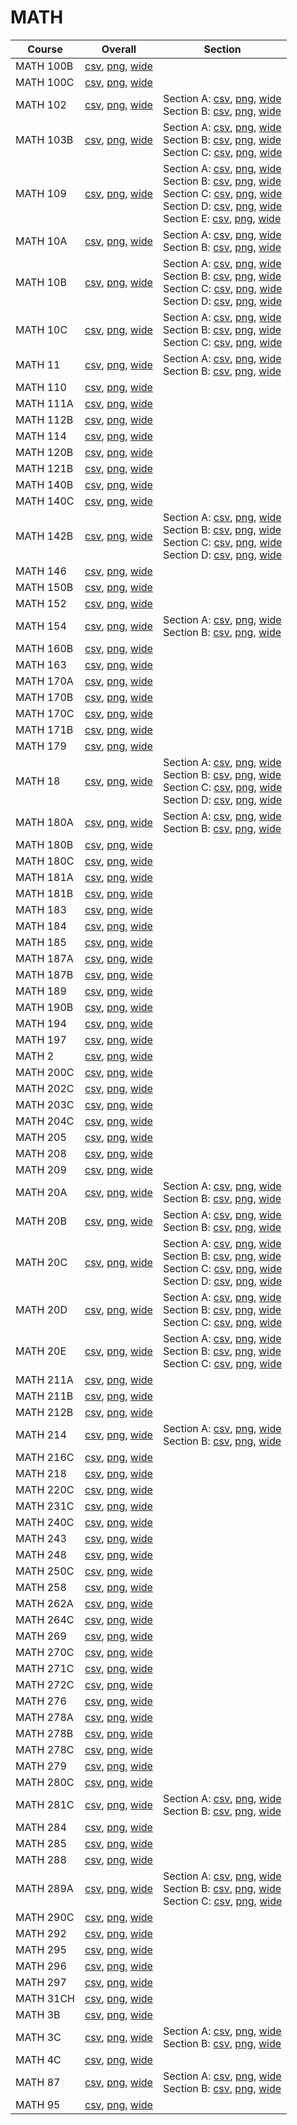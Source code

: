 # MATH

| Course | Overall | Section |
| ------ | ------- | ------- |
| MATH 100B | [csv](https://github.com/UCSD-Historical-Enrollment-Data/2025Spring/blob/main/overall/MATH%20100B.csv), [png](https://raw.githubusercontent.com/UCSD-Historical-Enrollment-Data/2025Spring/main/plot_overall/MATH%20100B.png), [wide](https://raw.githubusercontent.com/UCSD-Historical-Enrollment-Data/2025Spring/main/plot_overall_wide/MATH%20100B.png) |  |
| MATH 100C | [csv](https://github.com/UCSD-Historical-Enrollment-Data/2025Spring/blob/main/overall/MATH%20100C.csv), [png](https://raw.githubusercontent.com/UCSD-Historical-Enrollment-Data/2025Spring/main/plot_overall/MATH%20100C.png), [wide](https://raw.githubusercontent.com/UCSD-Historical-Enrollment-Data/2025Spring/main/plot_overall_wide/MATH%20100C.png) |  |
| MATH 102 | [csv](https://github.com/UCSD-Historical-Enrollment-Data/2025Spring/blob/main/overall/MATH%20102.csv), [png](https://raw.githubusercontent.com/UCSD-Historical-Enrollment-Data/2025Spring/main/plot_overall/MATH%20102.png), [wide](https://raw.githubusercontent.com/UCSD-Historical-Enrollment-Data/2025Spring/main/plot_overall_wide/MATH%20102.png) | Section A: [csv](https://github.com/UCSD-Historical-Enrollment-Data/2025Spring/blob/main/section/MATH%20102_A.csv), [png](https://raw.githubusercontent.com/UCSD-Historical-Enrollment-Data/2025Spring/main/plot_section/MATH%20102_A.png), [wide](https://raw.githubusercontent.com/UCSD-Historical-Enrollment-Data/2025Spring/main/plot_section_wide/MATH%20102_A.png)<br>Section B: [csv](https://github.com/UCSD-Historical-Enrollment-Data/2025Spring/blob/main/section/MATH%20102_B.csv), [png](https://raw.githubusercontent.com/UCSD-Historical-Enrollment-Data/2025Spring/main/plot_section/MATH%20102_B.png), [wide](https://raw.githubusercontent.com/UCSD-Historical-Enrollment-Data/2025Spring/main/plot_section_wide/MATH%20102_B.png) |
| MATH 103B | [csv](https://github.com/UCSD-Historical-Enrollment-Data/2025Spring/blob/main/overall/MATH%20103B.csv), [png](https://raw.githubusercontent.com/UCSD-Historical-Enrollment-Data/2025Spring/main/plot_overall/MATH%20103B.png), [wide](https://raw.githubusercontent.com/UCSD-Historical-Enrollment-Data/2025Spring/main/plot_overall_wide/MATH%20103B.png) | Section A: [csv](https://github.com/UCSD-Historical-Enrollment-Data/2025Spring/blob/main/section/MATH%20103B_A.csv), [png](https://raw.githubusercontent.com/UCSD-Historical-Enrollment-Data/2025Spring/main/plot_section/MATH%20103B_A.png), [wide](https://raw.githubusercontent.com/UCSD-Historical-Enrollment-Data/2025Spring/main/plot_section_wide/MATH%20103B_A.png)<br>Section B: [csv](https://github.com/UCSD-Historical-Enrollment-Data/2025Spring/blob/main/section/MATH%20103B_B.csv), [png](https://raw.githubusercontent.com/UCSD-Historical-Enrollment-Data/2025Spring/main/plot_section/MATH%20103B_B.png), [wide](https://raw.githubusercontent.com/UCSD-Historical-Enrollment-Data/2025Spring/main/plot_section_wide/MATH%20103B_B.png)<br>Section C: [csv](https://github.com/UCSD-Historical-Enrollment-Data/2025Spring/blob/main/section/MATH%20103B_C.csv), [png](https://raw.githubusercontent.com/UCSD-Historical-Enrollment-Data/2025Spring/main/plot_section/MATH%20103B_C.png), [wide](https://raw.githubusercontent.com/UCSD-Historical-Enrollment-Data/2025Spring/main/plot_section_wide/MATH%20103B_C.png) |
| MATH 109 | [csv](https://github.com/UCSD-Historical-Enrollment-Data/2025Spring/blob/main/overall/MATH%20109.csv), [png](https://raw.githubusercontent.com/UCSD-Historical-Enrollment-Data/2025Spring/main/plot_overall/MATH%20109.png), [wide](https://raw.githubusercontent.com/UCSD-Historical-Enrollment-Data/2025Spring/main/plot_overall_wide/MATH%20109.png) | Section A: [csv](https://github.com/UCSD-Historical-Enrollment-Data/2025Spring/blob/main/section/MATH%20109_A.csv), [png](https://raw.githubusercontent.com/UCSD-Historical-Enrollment-Data/2025Spring/main/plot_section/MATH%20109_A.png), [wide](https://raw.githubusercontent.com/UCSD-Historical-Enrollment-Data/2025Spring/main/plot_section_wide/MATH%20109_A.png)<br>Section B: [csv](https://github.com/UCSD-Historical-Enrollment-Data/2025Spring/blob/main/section/MATH%20109_B.csv), [png](https://raw.githubusercontent.com/UCSD-Historical-Enrollment-Data/2025Spring/main/plot_section/MATH%20109_B.png), [wide](https://raw.githubusercontent.com/UCSD-Historical-Enrollment-Data/2025Spring/main/plot_section_wide/MATH%20109_B.png)<br>Section C: [csv](https://github.com/UCSD-Historical-Enrollment-Data/2025Spring/blob/main/section/MATH%20109_C.csv), [png](https://raw.githubusercontent.com/UCSD-Historical-Enrollment-Data/2025Spring/main/plot_section/MATH%20109_C.png), [wide](https://raw.githubusercontent.com/UCSD-Historical-Enrollment-Data/2025Spring/main/plot_section_wide/MATH%20109_C.png)<br>Section D: [csv](https://github.com/UCSD-Historical-Enrollment-Data/2025Spring/blob/main/section/MATH%20109_D.csv), [png](https://raw.githubusercontent.com/UCSD-Historical-Enrollment-Data/2025Spring/main/plot_section/MATH%20109_D.png), [wide](https://raw.githubusercontent.com/UCSD-Historical-Enrollment-Data/2025Spring/main/plot_section_wide/MATH%20109_D.png)<br>Section E: [csv](https://github.com/UCSD-Historical-Enrollment-Data/2025Spring/blob/main/section/MATH%20109_E.csv), [png](https://raw.githubusercontent.com/UCSD-Historical-Enrollment-Data/2025Spring/main/plot_section/MATH%20109_E.png), [wide](https://raw.githubusercontent.com/UCSD-Historical-Enrollment-Data/2025Spring/main/plot_section_wide/MATH%20109_E.png) |
| MATH 10A | [csv](https://github.com/UCSD-Historical-Enrollment-Data/2025Spring/blob/main/overall/MATH%2010A.csv), [png](https://raw.githubusercontent.com/UCSD-Historical-Enrollment-Data/2025Spring/main/plot_overall/MATH%2010A.png), [wide](https://raw.githubusercontent.com/UCSD-Historical-Enrollment-Data/2025Spring/main/plot_overall_wide/MATH%2010A.png) | Section A: [csv](https://github.com/UCSD-Historical-Enrollment-Data/2025Spring/blob/main/section/MATH%2010A_A.csv), [png](https://raw.githubusercontent.com/UCSD-Historical-Enrollment-Data/2025Spring/main/plot_section/MATH%2010A_A.png), [wide](https://raw.githubusercontent.com/UCSD-Historical-Enrollment-Data/2025Spring/main/plot_section_wide/MATH%2010A_A.png)<br>Section B: [csv](https://github.com/UCSD-Historical-Enrollment-Data/2025Spring/blob/main/section/MATH%2010A_B.csv), [png](https://raw.githubusercontent.com/UCSD-Historical-Enrollment-Data/2025Spring/main/plot_section/MATH%2010A_B.png), [wide](https://raw.githubusercontent.com/UCSD-Historical-Enrollment-Data/2025Spring/main/plot_section_wide/MATH%2010A_B.png) |
| MATH 10B | [csv](https://github.com/UCSD-Historical-Enrollment-Data/2025Spring/blob/main/overall/MATH%2010B.csv), [png](https://raw.githubusercontent.com/UCSD-Historical-Enrollment-Data/2025Spring/main/plot_overall/MATH%2010B.png), [wide](https://raw.githubusercontent.com/UCSD-Historical-Enrollment-Data/2025Spring/main/plot_overall_wide/MATH%2010B.png) | Section A: [csv](https://github.com/UCSD-Historical-Enrollment-Data/2025Spring/blob/main/section/MATH%2010B_A.csv), [png](https://raw.githubusercontent.com/UCSD-Historical-Enrollment-Data/2025Spring/main/plot_section/MATH%2010B_A.png), [wide](https://raw.githubusercontent.com/UCSD-Historical-Enrollment-Data/2025Spring/main/plot_section_wide/MATH%2010B_A.png)<br>Section B: [csv](https://github.com/UCSD-Historical-Enrollment-Data/2025Spring/blob/main/section/MATH%2010B_B.csv), [png](https://raw.githubusercontent.com/UCSD-Historical-Enrollment-Data/2025Spring/main/plot_section/MATH%2010B_B.png), [wide](https://raw.githubusercontent.com/UCSD-Historical-Enrollment-Data/2025Spring/main/plot_section_wide/MATH%2010B_B.png)<br>Section C: [csv](https://github.com/UCSD-Historical-Enrollment-Data/2025Spring/blob/main/section/MATH%2010B_C.csv), [png](https://raw.githubusercontent.com/UCSD-Historical-Enrollment-Data/2025Spring/main/plot_section/MATH%2010B_C.png), [wide](https://raw.githubusercontent.com/UCSD-Historical-Enrollment-Data/2025Spring/main/plot_section_wide/MATH%2010B_C.png)<br>Section D: [csv](https://github.com/UCSD-Historical-Enrollment-Data/2025Spring/blob/main/section/MATH%2010B_D.csv), [png](https://raw.githubusercontent.com/UCSD-Historical-Enrollment-Data/2025Spring/main/plot_section/MATH%2010B_D.png), [wide](https://raw.githubusercontent.com/UCSD-Historical-Enrollment-Data/2025Spring/main/plot_section_wide/MATH%2010B_D.png) |
| MATH 10C | [csv](https://github.com/UCSD-Historical-Enrollment-Data/2025Spring/blob/main/overall/MATH%2010C.csv), [png](https://raw.githubusercontent.com/UCSD-Historical-Enrollment-Data/2025Spring/main/plot_overall/MATH%2010C.png), [wide](https://raw.githubusercontent.com/UCSD-Historical-Enrollment-Data/2025Spring/main/plot_overall_wide/MATH%2010C.png) | Section A: [csv](https://github.com/UCSD-Historical-Enrollment-Data/2025Spring/blob/main/section/MATH%2010C_A.csv), [png](https://raw.githubusercontent.com/UCSD-Historical-Enrollment-Data/2025Spring/main/plot_section/MATH%2010C_A.png), [wide](https://raw.githubusercontent.com/UCSD-Historical-Enrollment-Data/2025Spring/main/plot_section_wide/MATH%2010C_A.png)<br>Section B: [csv](https://github.com/UCSD-Historical-Enrollment-Data/2025Spring/blob/main/section/MATH%2010C_B.csv), [png](https://raw.githubusercontent.com/UCSD-Historical-Enrollment-Data/2025Spring/main/plot_section/MATH%2010C_B.png), [wide](https://raw.githubusercontent.com/UCSD-Historical-Enrollment-Data/2025Spring/main/plot_section_wide/MATH%2010C_B.png)<br>Section C: [csv](https://github.com/UCSD-Historical-Enrollment-Data/2025Spring/blob/main/section/MATH%2010C_C.csv), [png](https://raw.githubusercontent.com/UCSD-Historical-Enrollment-Data/2025Spring/main/plot_section/MATH%2010C_C.png), [wide](https://raw.githubusercontent.com/UCSD-Historical-Enrollment-Data/2025Spring/main/plot_section_wide/MATH%2010C_C.png) |
| MATH 11 | [csv](https://github.com/UCSD-Historical-Enrollment-Data/2025Spring/blob/main/overall/MATH%2011.csv), [png](https://raw.githubusercontent.com/UCSD-Historical-Enrollment-Data/2025Spring/main/plot_overall/MATH%2011.png), [wide](https://raw.githubusercontent.com/UCSD-Historical-Enrollment-Data/2025Spring/main/plot_overall_wide/MATH%2011.png) | Section A: [csv](https://github.com/UCSD-Historical-Enrollment-Data/2025Spring/blob/main/section/MATH%2011_A.csv), [png](https://raw.githubusercontent.com/UCSD-Historical-Enrollment-Data/2025Spring/main/plot_section/MATH%2011_A.png), [wide](https://raw.githubusercontent.com/UCSD-Historical-Enrollment-Data/2025Spring/main/plot_section_wide/MATH%2011_A.png)<br>Section B: [csv](https://github.com/UCSD-Historical-Enrollment-Data/2025Spring/blob/main/section/MATH%2011_B.csv), [png](https://raw.githubusercontent.com/UCSD-Historical-Enrollment-Data/2025Spring/main/plot_section/MATH%2011_B.png), [wide](https://raw.githubusercontent.com/UCSD-Historical-Enrollment-Data/2025Spring/main/plot_section_wide/MATH%2011_B.png) |
| MATH 110 | [csv](https://github.com/UCSD-Historical-Enrollment-Data/2025Spring/blob/main/overall/MATH%20110.csv), [png](https://raw.githubusercontent.com/UCSD-Historical-Enrollment-Data/2025Spring/main/plot_overall/MATH%20110.png), [wide](https://raw.githubusercontent.com/UCSD-Historical-Enrollment-Data/2025Spring/main/plot_overall_wide/MATH%20110.png) |  |
| MATH 111A | [csv](https://github.com/UCSD-Historical-Enrollment-Data/2025Spring/blob/main/overall/MATH%20111A.csv), [png](https://raw.githubusercontent.com/UCSD-Historical-Enrollment-Data/2025Spring/main/plot_overall/MATH%20111A.png), [wide](https://raw.githubusercontent.com/UCSD-Historical-Enrollment-Data/2025Spring/main/plot_overall_wide/MATH%20111A.png) |  |
| MATH 112B | [csv](https://github.com/UCSD-Historical-Enrollment-Data/2025Spring/blob/main/overall/MATH%20112B.csv), [png](https://raw.githubusercontent.com/UCSD-Historical-Enrollment-Data/2025Spring/main/plot_overall/MATH%20112B.png), [wide](https://raw.githubusercontent.com/UCSD-Historical-Enrollment-Data/2025Spring/main/plot_overall_wide/MATH%20112B.png) |  |
| MATH 114 | [csv](https://github.com/UCSD-Historical-Enrollment-Data/2025Spring/blob/main/overall/MATH%20114.csv), [png](https://raw.githubusercontent.com/UCSD-Historical-Enrollment-Data/2025Spring/main/plot_overall/MATH%20114.png), [wide](https://raw.githubusercontent.com/UCSD-Historical-Enrollment-Data/2025Spring/main/plot_overall_wide/MATH%20114.png) |  |
| MATH 120B | [csv](https://github.com/UCSD-Historical-Enrollment-Data/2025Spring/blob/main/overall/MATH%20120B.csv), [png](https://raw.githubusercontent.com/UCSD-Historical-Enrollment-Data/2025Spring/main/plot_overall/MATH%20120B.png), [wide](https://raw.githubusercontent.com/UCSD-Historical-Enrollment-Data/2025Spring/main/plot_overall_wide/MATH%20120B.png) |  |
| MATH 121B | [csv](https://github.com/UCSD-Historical-Enrollment-Data/2025Spring/blob/main/overall/MATH%20121B.csv), [png](https://raw.githubusercontent.com/UCSD-Historical-Enrollment-Data/2025Spring/main/plot_overall/MATH%20121B.png), [wide](https://raw.githubusercontent.com/UCSD-Historical-Enrollment-Data/2025Spring/main/plot_overall_wide/MATH%20121B.png) |  |
| MATH 140B | [csv](https://github.com/UCSD-Historical-Enrollment-Data/2025Spring/blob/main/overall/MATH%20140B.csv), [png](https://raw.githubusercontent.com/UCSD-Historical-Enrollment-Data/2025Spring/main/plot_overall/MATH%20140B.png), [wide](https://raw.githubusercontent.com/UCSD-Historical-Enrollment-Data/2025Spring/main/plot_overall_wide/MATH%20140B.png) |  |
| MATH 140C | [csv](https://github.com/UCSD-Historical-Enrollment-Data/2025Spring/blob/main/overall/MATH%20140C.csv), [png](https://raw.githubusercontent.com/UCSD-Historical-Enrollment-Data/2025Spring/main/plot_overall/MATH%20140C.png), [wide](https://raw.githubusercontent.com/UCSD-Historical-Enrollment-Data/2025Spring/main/plot_overall_wide/MATH%20140C.png) |  |
| MATH 142B | [csv](https://github.com/UCSD-Historical-Enrollment-Data/2025Spring/blob/main/overall/MATH%20142B.csv), [png](https://raw.githubusercontent.com/UCSD-Historical-Enrollment-Data/2025Spring/main/plot_overall/MATH%20142B.png), [wide](https://raw.githubusercontent.com/UCSD-Historical-Enrollment-Data/2025Spring/main/plot_overall_wide/MATH%20142B.png) | Section A: [csv](https://github.com/UCSD-Historical-Enrollment-Data/2025Spring/blob/main/section/MATH%20142B_A.csv), [png](https://raw.githubusercontent.com/UCSD-Historical-Enrollment-Data/2025Spring/main/plot_section/MATH%20142B_A.png), [wide](https://raw.githubusercontent.com/UCSD-Historical-Enrollment-Data/2025Spring/main/plot_section_wide/MATH%20142B_A.png)<br>Section B: [csv](https://github.com/UCSD-Historical-Enrollment-Data/2025Spring/blob/main/section/MATH%20142B_B.csv), [png](https://raw.githubusercontent.com/UCSD-Historical-Enrollment-Data/2025Spring/main/plot_section/MATH%20142B_B.png), [wide](https://raw.githubusercontent.com/UCSD-Historical-Enrollment-Data/2025Spring/main/plot_section_wide/MATH%20142B_B.png)<br>Section C: [csv](https://github.com/UCSD-Historical-Enrollment-Data/2025Spring/blob/main/section/MATH%20142B_C.csv), [png](https://raw.githubusercontent.com/UCSD-Historical-Enrollment-Data/2025Spring/main/plot_section/MATH%20142B_C.png), [wide](https://raw.githubusercontent.com/UCSD-Historical-Enrollment-Data/2025Spring/main/plot_section_wide/MATH%20142B_C.png)<br>Section D: [csv](https://github.com/UCSD-Historical-Enrollment-Data/2025Spring/blob/main/section/MATH%20142B_D.csv), [png](https://raw.githubusercontent.com/UCSD-Historical-Enrollment-Data/2025Spring/main/plot_section/MATH%20142B_D.png), [wide](https://raw.githubusercontent.com/UCSD-Historical-Enrollment-Data/2025Spring/main/plot_section_wide/MATH%20142B_D.png) |
| MATH 146 | [csv](https://github.com/UCSD-Historical-Enrollment-Data/2025Spring/blob/main/overall/MATH%20146.csv), [png](https://raw.githubusercontent.com/UCSD-Historical-Enrollment-Data/2025Spring/main/plot_overall/MATH%20146.png), [wide](https://raw.githubusercontent.com/UCSD-Historical-Enrollment-Data/2025Spring/main/plot_overall_wide/MATH%20146.png) |  |
| MATH 150B | [csv](https://github.com/UCSD-Historical-Enrollment-Data/2025Spring/blob/main/overall/MATH%20150B.csv), [png](https://raw.githubusercontent.com/UCSD-Historical-Enrollment-Data/2025Spring/main/plot_overall/MATH%20150B.png), [wide](https://raw.githubusercontent.com/UCSD-Historical-Enrollment-Data/2025Spring/main/plot_overall_wide/MATH%20150B.png) |  |
| MATH 152 | [csv](https://github.com/UCSD-Historical-Enrollment-Data/2025Spring/blob/main/overall/MATH%20152.csv), [png](https://raw.githubusercontent.com/UCSD-Historical-Enrollment-Data/2025Spring/main/plot_overall/MATH%20152.png), [wide](https://raw.githubusercontent.com/UCSD-Historical-Enrollment-Data/2025Spring/main/plot_overall_wide/MATH%20152.png) |  |
| MATH 154 | [csv](https://github.com/UCSD-Historical-Enrollment-Data/2025Spring/blob/main/overall/MATH%20154.csv), [png](https://raw.githubusercontent.com/UCSD-Historical-Enrollment-Data/2025Spring/main/plot_overall/MATH%20154.png), [wide](https://raw.githubusercontent.com/UCSD-Historical-Enrollment-Data/2025Spring/main/plot_overall_wide/MATH%20154.png) | Section A: [csv](https://github.com/UCSD-Historical-Enrollment-Data/2025Spring/blob/main/section/MATH%20154_A.csv), [png](https://raw.githubusercontent.com/UCSD-Historical-Enrollment-Data/2025Spring/main/plot_section/MATH%20154_A.png), [wide](https://raw.githubusercontent.com/UCSD-Historical-Enrollment-Data/2025Spring/main/plot_section_wide/MATH%20154_A.png)<br>Section B: [csv](https://github.com/UCSD-Historical-Enrollment-Data/2025Spring/blob/main/section/MATH%20154_B.csv), [png](https://raw.githubusercontent.com/UCSD-Historical-Enrollment-Data/2025Spring/main/plot_section/MATH%20154_B.png), [wide](https://raw.githubusercontent.com/UCSD-Historical-Enrollment-Data/2025Spring/main/plot_section_wide/MATH%20154_B.png) |
| MATH 160B | [csv](https://github.com/UCSD-Historical-Enrollment-Data/2025Spring/blob/main/overall/MATH%20160B.csv), [png](https://raw.githubusercontent.com/UCSD-Historical-Enrollment-Data/2025Spring/main/plot_overall/MATH%20160B.png), [wide](https://raw.githubusercontent.com/UCSD-Historical-Enrollment-Data/2025Spring/main/plot_overall_wide/MATH%20160B.png) |  |
| MATH 163 | [csv](https://github.com/UCSD-Historical-Enrollment-Data/2025Spring/blob/main/overall/MATH%20163.csv), [png](https://raw.githubusercontent.com/UCSD-Historical-Enrollment-Data/2025Spring/main/plot_overall/MATH%20163.png), [wide](https://raw.githubusercontent.com/UCSD-Historical-Enrollment-Data/2025Spring/main/plot_overall_wide/MATH%20163.png) |  |
| MATH 170A | [csv](https://github.com/UCSD-Historical-Enrollment-Data/2025Spring/blob/main/overall/MATH%20170A.csv), [png](https://raw.githubusercontent.com/UCSD-Historical-Enrollment-Data/2025Spring/main/plot_overall/MATH%20170A.png), [wide](https://raw.githubusercontent.com/UCSD-Historical-Enrollment-Data/2025Spring/main/plot_overall_wide/MATH%20170A.png) |  |
| MATH 170B | [csv](https://github.com/UCSD-Historical-Enrollment-Data/2025Spring/blob/main/overall/MATH%20170B.csv), [png](https://raw.githubusercontent.com/UCSD-Historical-Enrollment-Data/2025Spring/main/plot_overall/MATH%20170B.png), [wide](https://raw.githubusercontent.com/UCSD-Historical-Enrollment-Data/2025Spring/main/plot_overall_wide/MATH%20170B.png) |  |
| MATH 170C | [csv](https://github.com/UCSD-Historical-Enrollment-Data/2025Spring/blob/main/overall/MATH%20170C.csv), [png](https://raw.githubusercontent.com/UCSD-Historical-Enrollment-Data/2025Spring/main/plot_overall/MATH%20170C.png), [wide](https://raw.githubusercontent.com/UCSD-Historical-Enrollment-Data/2025Spring/main/plot_overall_wide/MATH%20170C.png) |  |
| MATH 171B | [csv](https://github.com/UCSD-Historical-Enrollment-Data/2025Spring/blob/main/overall/MATH%20171B.csv), [png](https://raw.githubusercontent.com/UCSD-Historical-Enrollment-Data/2025Spring/main/plot_overall/MATH%20171B.png), [wide](https://raw.githubusercontent.com/UCSD-Historical-Enrollment-Data/2025Spring/main/plot_overall_wide/MATH%20171B.png) |  |
| MATH 179 | [csv](https://github.com/UCSD-Historical-Enrollment-Data/2025Spring/blob/main/overall/MATH%20179.csv), [png](https://raw.githubusercontent.com/UCSD-Historical-Enrollment-Data/2025Spring/main/plot_overall/MATH%20179.png), [wide](https://raw.githubusercontent.com/UCSD-Historical-Enrollment-Data/2025Spring/main/plot_overall_wide/MATH%20179.png) |  |
| MATH 18 | [csv](https://github.com/UCSD-Historical-Enrollment-Data/2025Spring/blob/main/overall/MATH%2018.csv), [png](https://raw.githubusercontent.com/UCSD-Historical-Enrollment-Data/2025Spring/main/plot_overall/MATH%2018.png), [wide](https://raw.githubusercontent.com/UCSD-Historical-Enrollment-Data/2025Spring/main/plot_overall_wide/MATH%2018.png) | Section A: [csv](https://github.com/UCSD-Historical-Enrollment-Data/2025Spring/blob/main/section/MATH%2018_A.csv), [png](https://raw.githubusercontent.com/UCSD-Historical-Enrollment-Data/2025Spring/main/plot_section/MATH%2018_A.png), [wide](https://raw.githubusercontent.com/UCSD-Historical-Enrollment-Data/2025Spring/main/plot_section_wide/MATH%2018_A.png)<br>Section B: [csv](https://github.com/UCSD-Historical-Enrollment-Data/2025Spring/blob/main/section/MATH%2018_B.csv), [png](https://raw.githubusercontent.com/UCSD-Historical-Enrollment-Data/2025Spring/main/plot_section/MATH%2018_B.png), [wide](https://raw.githubusercontent.com/UCSD-Historical-Enrollment-Data/2025Spring/main/plot_section_wide/MATH%2018_B.png)<br>Section C: [csv](https://github.com/UCSD-Historical-Enrollment-Data/2025Spring/blob/main/section/MATH%2018_C.csv), [png](https://raw.githubusercontent.com/UCSD-Historical-Enrollment-Data/2025Spring/main/plot_section/MATH%2018_C.png), [wide](https://raw.githubusercontent.com/UCSD-Historical-Enrollment-Data/2025Spring/main/plot_section_wide/MATH%2018_C.png)<br>Section D: [csv](https://github.com/UCSD-Historical-Enrollment-Data/2025Spring/blob/main/section/MATH%2018_D.csv), [png](https://raw.githubusercontent.com/UCSD-Historical-Enrollment-Data/2025Spring/main/plot_section/MATH%2018_D.png), [wide](https://raw.githubusercontent.com/UCSD-Historical-Enrollment-Data/2025Spring/main/plot_section_wide/MATH%2018_D.png) |
| MATH 180A | [csv](https://github.com/UCSD-Historical-Enrollment-Data/2025Spring/blob/main/overall/MATH%20180A.csv), [png](https://raw.githubusercontent.com/UCSD-Historical-Enrollment-Data/2025Spring/main/plot_overall/MATH%20180A.png), [wide](https://raw.githubusercontent.com/UCSD-Historical-Enrollment-Data/2025Spring/main/plot_overall_wide/MATH%20180A.png) | Section A: [csv](https://github.com/UCSD-Historical-Enrollment-Data/2025Spring/blob/main/section/MATH%20180A_A.csv), [png](https://raw.githubusercontent.com/UCSD-Historical-Enrollment-Data/2025Spring/main/plot_section/MATH%20180A_A.png), [wide](https://raw.githubusercontent.com/UCSD-Historical-Enrollment-Data/2025Spring/main/plot_section_wide/MATH%20180A_A.png)<br>Section B: [csv](https://github.com/UCSD-Historical-Enrollment-Data/2025Spring/blob/main/section/MATH%20180A_B.csv), [png](https://raw.githubusercontent.com/UCSD-Historical-Enrollment-Data/2025Spring/main/plot_section/MATH%20180A_B.png), [wide](https://raw.githubusercontent.com/UCSD-Historical-Enrollment-Data/2025Spring/main/plot_section_wide/MATH%20180A_B.png) |
| MATH 180B | [csv](https://github.com/UCSD-Historical-Enrollment-Data/2025Spring/blob/main/overall/MATH%20180B.csv), [png](https://raw.githubusercontent.com/UCSD-Historical-Enrollment-Data/2025Spring/main/plot_overall/MATH%20180B.png), [wide](https://raw.githubusercontent.com/UCSD-Historical-Enrollment-Data/2025Spring/main/plot_overall_wide/MATH%20180B.png) |  |
| MATH 180C | [csv](https://github.com/UCSD-Historical-Enrollment-Data/2025Spring/blob/main/overall/MATH%20180C.csv), [png](https://raw.githubusercontent.com/UCSD-Historical-Enrollment-Data/2025Spring/main/plot_overall/MATH%20180C.png), [wide](https://raw.githubusercontent.com/UCSD-Historical-Enrollment-Data/2025Spring/main/plot_overall_wide/MATH%20180C.png) |  |
| MATH 181A | [csv](https://github.com/UCSD-Historical-Enrollment-Data/2025Spring/blob/main/overall/MATH%20181A.csv), [png](https://raw.githubusercontent.com/UCSD-Historical-Enrollment-Data/2025Spring/main/plot_overall/MATH%20181A.png), [wide](https://raw.githubusercontent.com/UCSD-Historical-Enrollment-Data/2025Spring/main/plot_overall_wide/MATH%20181A.png) |  |
| MATH 181B | [csv](https://github.com/UCSD-Historical-Enrollment-Data/2025Spring/blob/main/overall/MATH%20181B.csv), [png](https://raw.githubusercontent.com/UCSD-Historical-Enrollment-Data/2025Spring/main/plot_overall/MATH%20181B.png), [wide](https://raw.githubusercontent.com/UCSD-Historical-Enrollment-Data/2025Spring/main/plot_overall_wide/MATH%20181B.png) |  |
| MATH 183 | [csv](https://github.com/UCSD-Historical-Enrollment-Data/2025Spring/blob/main/overall/MATH%20183.csv), [png](https://raw.githubusercontent.com/UCSD-Historical-Enrollment-Data/2025Spring/main/plot_overall/MATH%20183.png), [wide](https://raw.githubusercontent.com/UCSD-Historical-Enrollment-Data/2025Spring/main/plot_overall_wide/MATH%20183.png) |  |
| MATH 184 | [csv](https://github.com/UCSD-Historical-Enrollment-Data/2025Spring/blob/main/overall/MATH%20184.csv), [png](https://raw.githubusercontent.com/UCSD-Historical-Enrollment-Data/2025Spring/main/plot_overall/MATH%20184.png), [wide](https://raw.githubusercontent.com/UCSD-Historical-Enrollment-Data/2025Spring/main/plot_overall_wide/MATH%20184.png) |  |
| MATH 185 | [csv](https://github.com/UCSD-Historical-Enrollment-Data/2025Spring/blob/main/overall/MATH%20185.csv), [png](https://raw.githubusercontent.com/UCSD-Historical-Enrollment-Data/2025Spring/main/plot_overall/MATH%20185.png), [wide](https://raw.githubusercontent.com/UCSD-Historical-Enrollment-Data/2025Spring/main/plot_overall_wide/MATH%20185.png) |  |
| MATH 187A | [csv](https://github.com/UCSD-Historical-Enrollment-Data/2025Spring/blob/main/overall/MATH%20187A.csv), [png](https://raw.githubusercontent.com/UCSD-Historical-Enrollment-Data/2025Spring/main/plot_overall/MATH%20187A.png), [wide](https://raw.githubusercontent.com/UCSD-Historical-Enrollment-Data/2025Spring/main/plot_overall_wide/MATH%20187A.png) |  |
| MATH 187B | [csv](https://github.com/UCSD-Historical-Enrollment-Data/2025Spring/blob/main/overall/MATH%20187B.csv), [png](https://raw.githubusercontent.com/UCSD-Historical-Enrollment-Data/2025Spring/main/plot_overall/MATH%20187B.png), [wide](https://raw.githubusercontent.com/UCSD-Historical-Enrollment-Data/2025Spring/main/plot_overall_wide/MATH%20187B.png) |  |
| MATH 189 | [csv](https://github.com/UCSD-Historical-Enrollment-Data/2025Spring/blob/main/overall/MATH%20189.csv), [png](https://raw.githubusercontent.com/UCSD-Historical-Enrollment-Data/2025Spring/main/plot_overall/MATH%20189.png), [wide](https://raw.githubusercontent.com/UCSD-Historical-Enrollment-Data/2025Spring/main/plot_overall_wide/MATH%20189.png) |  |
| MATH 190B | [csv](https://github.com/UCSD-Historical-Enrollment-Data/2025Spring/blob/main/overall/MATH%20190B.csv), [png](https://raw.githubusercontent.com/UCSD-Historical-Enrollment-Data/2025Spring/main/plot_overall/MATH%20190B.png), [wide](https://raw.githubusercontent.com/UCSD-Historical-Enrollment-Data/2025Spring/main/plot_overall_wide/MATH%20190B.png) |  |
| MATH 194 | [csv](https://github.com/UCSD-Historical-Enrollment-Data/2025Spring/blob/main/overall/MATH%20194.csv), [png](https://raw.githubusercontent.com/UCSD-Historical-Enrollment-Data/2025Spring/main/plot_overall/MATH%20194.png), [wide](https://raw.githubusercontent.com/UCSD-Historical-Enrollment-Data/2025Spring/main/plot_overall_wide/MATH%20194.png) |  |
| MATH 197 | [csv](https://github.com/UCSD-Historical-Enrollment-Data/2025Spring/blob/main/overall/MATH%20197.csv), [png](https://raw.githubusercontent.com/UCSD-Historical-Enrollment-Data/2025Spring/main/plot_overall/MATH%20197.png), [wide](https://raw.githubusercontent.com/UCSD-Historical-Enrollment-Data/2025Spring/main/plot_overall_wide/MATH%20197.png) |  |
| MATH 2 | [csv](https://github.com/UCSD-Historical-Enrollment-Data/2025Spring/blob/main/overall/MATH%202.csv), [png](https://raw.githubusercontent.com/UCSD-Historical-Enrollment-Data/2025Spring/main/plot_overall/MATH%202.png), [wide](https://raw.githubusercontent.com/UCSD-Historical-Enrollment-Data/2025Spring/main/plot_overall_wide/MATH%202.png) |  |
| MATH 200C | [csv](https://github.com/UCSD-Historical-Enrollment-Data/2025Spring/blob/main/overall/MATH%20200C.csv), [png](https://raw.githubusercontent.com/UCSD-Historical-Enrollment-Data/2025Spring/main/plot_overall/MATH%20200C.png), [wide](https://raw.githubusercontent.com/UCSD-Historical-Enrollment-Data/2025Spring/main/plot_overall_wide/MATH%20200C.png) |  |
| MATH 202C | [csv](https://github.com/UCSD-Historical-Enrollment-Data/2025Spring/blob/main/overall/MATH%20202C.csv), [png](https://raw.githubusercontent.com/UCSD-Historical-Enrollment-Data/2025Spring/main/plot_overall/MATH%20202C.png), [wide](https://raw.githubusercontent.com/UCSD-Historical-Enrollment-Data/2025Spring/main/plot_overall_wide/MATH%20202C.png) |  |
| MATH 203C | [csv](https://github.com/UCSD-Historical-Enrollment-Data/2025Spring/blob/main/overall/MATH%20203C.csv), [png](https://raw.githubusercontent.com/UCSD-Historical-Enrollment-Data/2025Spring/main/plot_overall/MATH%20203C.png), [wide](https://raw.githubusercontent.com/UCSD-Historical-Enrollment-Data/2025Spring/main/plot_overall_wide/MATH%20203C.png) |  |
| MATH 204C | [csv](https://github.com/UCSD-Historical-Enrollment-Data/2025Spring/blob/main/overall/MATH%20204C.csv), [png](https://raw.githubusercontent.com/UCSD-Historical-Enrollment-Data/2025Spring/main/plot_overall/MATH%20204C.png), [wide](https://raw.githubusercontent.com/UCSD-Historical-Enrollment-Data/2025Spring/main/plot_overall_wide/MATH%20204C.png) |  |
| MATH 205 | [csv](https://github.com/UCSD-Historical-Enrollment-Data/2025Spring/blob/main/overall/MATH%20205.csv), [png](https://raw.githubusercontent.com/UCSD-Historical-Enrollment-Data/2025Spring/main/plot_overall/MATH%20205.png), [wide](https://raw.githubusercontent.com/UCSD-Historical-Enrollment-Data/2025Spring/main/plot_overall_wide/MATH%20205.png) |  |
| MATH 208 | [csv](https://github.com/UCSD-Historical-Enrollment-Data/2025Spring/blob/main/overall/MATH%20208.csv), [png](https://raw.githubusercontent.com/UCSD-Historical-Enrollment-Data/2025Spring/main/plot_overall/MATH%20208.png), [wide](https://raw.githubusercontent.com/UCSD-Historical-Enrollment-Data/2025Spring/main/plot_overall_wide/MATH%20208.png) |  |
| MATH 209 | [csv](https://github.com/UCSD-Historical-Enrollment-Data/2025Spring/blob/main/overall/MATH%20209.csv), [png](https://raw.githubusercontent.com/UCSD-Historical-Enrollment-Data/2025Spring/main/plot_overall/MATH%20209.png), [wide](https://raw.githubusercontent.com/UCSD-Historical-Enrollment-Data/2025Spring/main/plot_overall_wide/MATH%20209.png) |  |
| MATH 20A | [csv](https://github.com/UCSD-Historical-Enrollment-Data/2025Spring/blob/main/overall/MATH%2020A.csv), [png](https://raw.githubusercontent.com/UCSD-Historical-Enrollment-Data/2025Spring/main/plot_overall/MATH%2020A.png), [wide](https://raw.githubusercontent.com/UCSD-Historical-Enrollment-Data/2025Spring/main/plot_overall_wide/MATH%2020A.png) | Section A: [csv](https://github.com/UCSD-Historical-Enrollment-Data/2025Spring/blob/main/section/MATH%2020A_A.csv), [png](https://raw.githubusercontent.com/UCSD-Historical-Enrollment-Data/2025Spring/main/plot_section/MATH%2020A_A.png), [wide](https://raw.githubusercontent.com/UCSD-Historical-Enrollment-Data/2025Spring/main/plot_section_wide/MATH%2020A_A.png)<br>Section B: [csv](https://github.com/UCSD-Historical-Enrollment-Data/2025Spring/blob/main/section/MATH%2020A_B.csv), [png](https://raw.githubusercontent.com/UCSD-Historical-Enrollment-Data/2025Spring/main/plot_section/MATH%2020A_B.png), [wide](https://raw.githubusercontent.com/UCSD-Historical-Enrollment-Data/2025Spring/main/plot_section_wide/MATH%2020A_B.png) |
| MATH 20B | [csv](https://github.com/UCSD-Historical-Enrollment-Data/2025Spring/blob/main/overall/MATH%2020B.csv), [png](https://raw.githubusercontent.com/UCSD-Historical-Enrollment-Data/2025Spring/main/plot_overall/MATH%2020B.png), [wide](https://raw.githubusercontent.com/UCSD-Historical-Enrollment-Data/2025Spring/main/plot_overall_wide/MATH%2020B.png) | Section A: [csv](https://github.com/UCSD-Historical-Enrollment-Data/2025Spring/blob/main/section/MATH%2020B_A.csv), [png](https://raw.githubusercontent.com/UCSD-Historical-Enrollment-Data/2025Spring/main/plot_section/MATH%2020B_A.png), [wide](https://raw.githubusercontent.com/UCSD-Historical-Enrollment-Data/2025Spring/main/plot_section_wide/MATH%2020B_A.png)<br>Section B: [csv](https://github.com/UCSD-Historical-Enrollment-Data/2025Spring/blob/main/section/MATH%2020B_B.csv), [png](https://raw.githubusercontent.com/UCSD-Historical-Enrollment-Data/2025Spring/main/plot_section/MATH%2020B_B.png), [wide](https://raw.githubusercontent.com/UCSD-Historical-Enrollment-Data/2025Spring/main/plot_section_wide/MATH%2020B_B.png) |
| MATH 20C | [csv](https://github.com/UCSD-Historical-Enrollment-Data/2025Spring/blob/main/overall/MATH%2020C.csv), [png](https://raw.githubusercontent.com/UCSD-Historical-Enrollment-Data/2025Spring/main/plot_overall/MATH%2020C.png), [wide](https://raw.githubusercontent.com/UCSD-Historical-Enrollment-Data/2025Spring/main/plot_overall_wide/MATH%2020C.png) | Section A: [csv](https://github.com/UCSD-Historical-Enrollment-Data/2025Spring/blob/main/section/MATH%2020C_A.csv), [png](https://raw.githubusercontent.com/UCSD-Historical-Enrollment-Data/2025Spring/main/plot_section/MATH%2020C_A.png), [wide](https://raw.githubusercontent.com/UCSD-Historical-Enrollment-Data/2025Spring/main/plot_section_wide/MATH%2020C_A.png)<br>Section B: [csv](https://github.com/UCSD-Historical-Enrollment-Data/2025Spring/blob/main/section/MATH%2020C_B.csv), [png](https://raw.githubusercontent.com/UCSD-Historical-Enrollment-Data/2025Spring/main/plot_section/MATH%2020C_B.png), [wide](https://raw.githubusercontent.com/UCSD-Historical-Enrollment-Data/2025Spring/main/plot_section_wide/MATH%2020C_B.png)<br>Section C: [csv](https://github.com/UCSD-Historical-Enrollment-Data/2025Spring/blob/main/section/MATH%2020C_C.csv), [png](https://raw.githubusercontent.com/UCSD-Historical-Enrollment-Data/2025Spring/main/plot_section/MATH%2020C_C.png), [wide](https://raw.githubusercontent.com/UCSD-Historical-Enrollment-Data/2025Spring/main/plot_section_wide/MATH%2020C_C.png)<br>Section D: [csv](https://github.com/UCSD-Historical-Enrollment-Data/2025Spring/blob/main/section/MATH%2020C_D.csv), [png](https://raw.githubusercontent.com/UCSD-Historical-Enrollment-Data/2025Spring/main/plot_section/MATH%2020C_D.png), [wide](https://raw.githubusercontent.com/UCSD-Historical-Enrollment-Data/2025Spring/main/plot_section_wide/MATH%2020C_D.png) |
| MATH 20D | [csv](https://github.com/UCSD-Historical-Enrollment-Data/2025Spring/blob/main/overall/MATH%2020D.csv), [png](https://raw.githubusercontent.com/UCSD-Historical-Enrollment-Data/2025Spring/main/plot_overall/MATH%2020D.png), [wide](https://raw.githubusercontent.com/UCSD-Historical-Enrollment-Data/2025Spring/main/plot_overall_wide/MATH%2020D.png) | Section A: [csv](https://github.com/UCSD-Historical-Enrollment-Data/2025Spring/blob/main/section/MATH%2020D_A.csv), [png](https://raw.githubusercontent.com/UCSD-Historical-Enrollment-Data/2025Spring/main/plot_section/MATH%2020D_A.png), [wide](https://raw.githubusercontent.com/UCSD-Historical-Enrollment-Data/2025Spring/main/plot_section_wide/MATH%2020D_A.png)<br>Section B: [csv](https://github.com/UCSD-Historical-Enrollment-Data/2025Spring/blob/main/section/MATH%2020D_B.csv), [png](https://raw.githubusercontent.com/UCSD-Historical-Enrollment-Data/2025Spring/main/plot_section/MATH%2020D_B.png), [wide](https://raw.githubusercontent.com/UCSD-Historical-Enrollment-Data/2025Spring/main/plot_section_wide/MATH%2020D_B.png)<br>Section C: [csv](https://github.com/UCSD-Historical-Enrollment-Data/2025Spring/blob/main/section/MATH%2020D_C.csv), [png](https://raw.githubusercontent.com/UCSD-Historical-Enrollment-Data/2025Spring/main/plot_section/MATH%2020D_C.png), [wide](https://raw.githubusercontent.com/UCSD-Historical-Enrollment-Data/2025Spring/main/plot_section_wide/MATH%2020D_C.png) |
| MATH 20E | [csv](https://github.com/UCSD-Historical-Enrollment-Data/2025Spring/blob/main/overall/MATH%2020E.csv), [png](https://raw.githubusercontent.com/UCSD-Historical-Enrollment-Data/2025Spring/main/plot_overall/MATH%2020E.png), [wide](https://raw.githubusercontent.com/UCSD-Historical-Enrollment-Data/2025Spring/main/plot_overall_wide/MATH%2020E.png) | Section A: [csv](https://github.com/UCSD-Historical-Enrollment-Data/2025Spring/blob/main/section/MATH%2020E_A.csv), [png](https://raw.githubusercontent.com/UCSD-Historical-Enrollment-Data/2025Spring/main/plot_section/MATH%2020E_A.png), [wide](https://raw.githubusercontent.com/UCSD-Historical-Enrollment-Data/2025Spring/main/plot_section_wide/MATH%2020E_A.png)<br>Section B: [csv](https://github.com/UCSD-Historical-Enrollment-Data/2025Spring/blob/main/section/MATH%2020E_B.csv), [png](https://raw.githubusercontent.com/UCSD-Historical-Enrollment-Data/2025Spring/main/plot_section/MATH%2020E_B.png), [wide](https://raw.githubusercontent.com/UCSD-Historical-Enrollment-Data/2025Spring/main/plot_section_wide/MATH%2020E_B.png)<br>Section C: [csv](https://github.com/UCSD-Historical-Enrollment-Data/2025Spring/blob/main/section/MATH%2020E_C.csv), [png](https://raw.githubusercontent.com/UCSD-Historical-Enrollment-Data/2025Spring/main/plot_section/MATH%2020E_C.png), [wide](https://raw.githubusercontent.com/UCSD-Historical-Enrollment-Data/2025Spring/main/plot_section_wide/MATH%2020E_C.png) |
| MATH 211A | [csv](https://github.com/UCSD-Historical-Enrollment-Data/2025Spring/blob/main/overall/MATH%20211A.csv), [png](https://raw.githubusercontent.com/UCSD-Historical-Enrollment-Data/2025Spring/main/plot_overall/MATH%20211A.png), [wide](https://raw.githubusercontent.com/UCSD-Historical-Enrollment-Data/2025Spring/main/plot_overall_wide/MATH%20211A.png) |  |
| MATH 211B | [csv](https://github.com/UCSD-Historical-Enrollment-Data/2025Spring/blob/main/overall/MATH%20211B.csv), [png](https://raw.githubusercontent.com/UCSD-Historical-Enrollment-Data/2025Spring/main/plot_overall/MATH%20211B.png), [wide](https://raw.githubusercontent.com/UCSD-Historical-Enrollment-Data/2025Spring/main/plot_overall_wide/MATH%20211B.png) |  |
| MATH 212B | [csv](https://github.com/UCSD-Historical-Enrollment-Data/2025Spring/blob/main/overall/MATH%20212B.csv), [png](https://raw.githubusercontent.com/UCSD-Historical-Enrollment-Data/2025Spring/main/plot_overall/MATH%20212B.png), [wide](https://raw.githubusercontent.com/UCSD-Historical-Enrollment-Data/2025Spring/main/plot_overall_wide/MATH%20212B.png) |  |
| MATH 214 | [csv](https://github.com/UCSD-Historical-Enrollment-Data/2025Spring/blob/main/overall/MATH%20214.csv), [png](https://raw.githubusercontent.com/UCSD-Historical-Enrollment-Data/2025Spring/main/plot_overall/MATH%20214.png), [wide](https://raw.githubusercontent.com/UCSD-Historical-Enrollment-Data/2025Spring/main/plot_overall_wide/MATH%20214.png) | Section A: [csv](https://github.com/UCSD-Historical-Enrollment-Data/2025Spring/blob/main/section/MATH%20214_A.csv), [png](https://raw.githubusercontent.com/UCSD-Historical-Enrollment-Data/2025Spring/main/plot_section/MATH%20214_A.png), [wide](https://raw.githubusercontent.com/UCSD-Historical-Enrollment-Data/2025Spring/main/plot_section_wide/MATH%20214_A.png)<br>Section B: [csv](https://github.com/UCSD-Historical-Enrollment-Data/2025Spring/blob/main/section/MATH%20214_B.csv), [png](https://raw.githubusercontent.com/UCSD-Historical-Enrollment-Data/2025Spring/main/plot_section/MATH%20214_B.png), [wide](https://raw.githubusercontent.com/UCSD-Historical-Enrollment-Data/2025Spring/main/plot_section_wide/MATH%20214_B.png) |
| MATH 216C | [csv](https://github.com/UCSD-Historical-Enrollment-Data/2025Spring/blob/main/overall/MATH%20216C.csv), [png](https://raw.githubusercontent.com/UCSD-Historical-Enrollment-Data/2025Spring/main/plot_overall/MATH%20216C.png), [wide](https://raw.githubusercontent.com/UCSD-Historical-Enrollment-Data/2025Spring/main/plot_overall_wide/MATH%20216C.png) |  |
| MATH 218 | [csv](https://github.com/UCSD-Historical-Enrollment-Data/2025Spring/blob/main/overall/MATH%20218.csv), [png](https://raw.githubusercontent.com/UCSD-Historical-Enrollment-Data/2025Spring/main/plot_overall/MATH%20218.png), [wide](https://raw.githubusercontent.com/UCSD-Historical-Enrollment-Data/2025Spring/main/plot_overall_wide/MATH%20218.png) |  |
| MATH 220C | [csv](https://github.com/UCSD-Historical-Enrollment-Data/2025Spring/blob/main/overall/MATH%20220C.csv), [png](https://raw.githubusercontent.com/UCSD-Historical-Enrollment-Data/2025Spring/main/plot_overall/MATH%20220C.png), [wide](https://raw.githubusercontent.com/UCSD-Historical-Enrollment-Data/2025Spring/main/plot_overall_wide/MATH%20220C.png) |  |
| MATH 231C | [csv](https://github.com/UCSD-Historical-Enrollment-Data/2025Spring/blob/main/overall/MATH%20231C.csv), [png](https://raw.githubusercontent.com/UCSD-Historical-Enrollment-Data/2025Spring/main/plot_overall/MATH%20231C.png), [wide](https://raw.githubusercontent.com/UCSD-Historical-Enrollment-Data/2025Spring/main/plot_overall_wide/MATH%20231C.png) |  |
| MATH 240C | [csv](https://github.com/UCSD-Historical-Enrollment-Data/2025Spring/blob/main/overall/MATH%20240C.csv), [png](https://raw.githubusercontent.com/UCSD-Historical-Enrollment-Data/2025Spring/main/plot_overall/MATH%20240C.png), [wide](https://raw.githubusercontent.com/UCSD-Historical-Enrollment-Data/2025Spring/main/plot_overall_wide/MATH%20240C.png) |  |
| MATH 243 | [csv](https://github.com/UCSD-Historical-Enrollment-Data/2025Spring/blob/main/overall/MATH%20243.csv), [png](https://raw.githubusercontent.com/UCSD-Historical-Enrollment-Data/2025Spring/main/plot_overall/MATH%20243.png), [wide](https://raw.githubusercontent.com/UCSD-Historical-Enrollment-Data/2025Spring/main/plot_overall_wide/MATH%20243.png) |  |
| MATH 248 | [csv](https://github.com/UCSD-Historical-Enrollment-Data/2025Spring/blob/main/overall/MATH%20248.csv), [png](https://raw.githubusercontent.com/UCSD-Historical-Enrollment-Data/2025Spring/main/plot_overall/MATH%20248.png), [wide](https://raw.githubusercontent.com/UCSD-Historical-Enrollment-Data/2025Spring/main/plot_overall_wide/MATH%20248.png) |  |
| MATH 250C | [csv](https://github.com/UCSD-Historical-Enrollment-Data/2025Spring/blob/main/overall/MATH%20250C.csv), [png](https://raw.githubusercontent.com/UCSD-Historical-Enrollment-Data/2025Spring/main/plot_overall/MATH%20250C.png), [wide](https://raw.githubusercontent.com/UCSD-Historical-Enrollment-Data/2025Spring/main/plot_overall_wide/MATH%20250C.png) |  |
| MATH 258 | [csv](https://github.com/UCSD-Historical-Enrollment-Data/2025Spring/blob/main/overall/MATH%20258.csv), [png](https://raw.githubusercontent.com/UCSD-Historical-Enrollment-Data/2025Spring/main/plot_overall/MATH%20258.png), [wide](https://raw.githubusercontent.com/UCSD-Historical-Enrollment-Data/2025Spring/main/plot_overall_wide/MATH%20258.png) |  |
| MATH 262A | [csv](https://github.com/UCSD-Historical-Enrollment-Data/2025Spring/blob/main/overall/MATH%20262A.csv), [png](https://raw.githubusercontent.com/UCSD-Historical-Enrollment-Data/2025Spring/main/plot_overall/MATH%20262A.png), [wide](https://raw.githubusercontent.com/UCSD-Historical-Enrollment-Data/2025Spring/main/plot_overall_wide/MATH%20262A.png) |  |
| MATH 264C | [csv](https://github.com/UCSD-Historical-Enrollment-Data/2025Spring/blob/main/overall/MATH%20264C.csv), [png](https://raw.githubusercontent.com/UCSD-Historical-Enrollment-Data/2025Spring/main/plot_overall/MATH%20264C.png), [wide](https://raw.githubusercontent.com/UCSD-Historical-Enrollment-Data/2025Spring/main/plot_overall_wide/MATH%20264C.png) |  |
| MATH 269 | [csv](https://github.com/UCSD-Historical-Enrollment-Data/2025Spring/blob/main/overall/MATH%20269.csv), [png](https://raw.githubusercontent.com/UCSD-Historical-Enrollment-Data/2025Spring/main/plot_overall/MATH%20269.png), [wide](https://raw.githubusercontent.com/UCSD-Historical-Enrollment-Data/2025Spring/main/plot_overall_wide/MATH%20269.png) |  |
| MATH 270C | [csv](https://github.com/UCSD-Historical-Enrollment-Data/2025Spring/blob/main/overall/MATH%20270C.csv), [png](https://raw.githubusercontent.com/UCSD-Historical-Enrollment-Data/2025Spring/main/plot_overall/MATH%20270C.png), [wide](https://raw.githubusercontent.com/UCSD-Historical-Enrollment-Data/2025Spring/main/plot_overall_wide/MATH%20270C.png) |  |
| MATH 271C | [csv](https://github.com/UCSD-Historical-Enrollment-Data/2025Spring/blob/main/overall/MATH%20271C.csv), [png](https://raw.githubusercontent.com/UCSD-Historical-Enrollment-Data/2025Spring/main/plot_overall/MATH%20271C.png), [wide](https://raw.githubusercontent.com/UCSD-Historical-Enrollment-Data/2025Spring/main/plot_overall_wide/MATH%20271C.png) |  |
| MATH 272C | [csv](https://github.com/UCSD-Historical-Enrollment-Data/2025Spring/blob/main/overall/MATH%20272C.csv), [png](https://raw.githubusercontent.com/UCSD-Historical-Enrollment-Data/2025Spring/main/plot_overall/MATH%20272C.png), [wide](https://raw.githubusercontent.com/UCSD-Historical-Enrollment-Data/2025Spring/main/plot_overall_wide/MATH%20272C.png) |  |
| MATH 276 | [csv](https://github.com/UCSD-Historical-Enrollment-Data/2025Spring/blob/main/overall/MATH%20276.csv), [png](https://raw.githubusercontent.com/UCSD-Historical-Enrollment-Data/2025Spring/main/plot_overall/MATH%20276.png), [wide](https://raw.githubusercontent.com/UCSD-Historical-Enrollment-Data/2025Spring/main/plot_overall_wide/MATH%20276.png) |  |
| MATH 278A | [csv](https://github.com/UCSD-Historical-Enrollment-Data/2025Spring/blob/main/overall/MATH%20278A.csv), [png](https://raw.githubusercontent.com/UCSD-Historical-Enrollment-Data/2025Spring/main/plot_overall/MATH%20278A.png), [wide](https://raw.githubusercontent.com/UCSD-Historical-Enrollment-Data/2025Spring/main/plot_overall_wide/MATH%20278A.png) |  |
| MATH 278B | [csv](https://github.com/UCSD-Historical-Enrollment-Data/2025Spring/blob/main/overall/MATH%20278B.csv), [png](https://raw.githubusercontent.com/UCSD-Historical-Enrollment-Data/2025Spring/main/plot_overall/MATH%20278B.png), [wide](https://raw.githubusercontent.com/UCSD-Historical-Enrollment-Data/2025Spring/main/plot_overall_wide/MATH%20278B.png) |  |
| MATH 278C | [csv](https://github.com/UCSD-Historical-Enrollment-Data/2025Spring/blob/main/overall/MATH%20278C.csv), [png](https://raw.githubusercontent.com/UCSD-Historical-Enrollment-Data/2025Spring/main/plot_overall/MATH%20278C.png), [wide](https://raw.githubusercontent.com/UCSD-Historical-Enrollment-Data/2025Spring/main/plot_overall_wide/MATH%20278C.png) |  |
| MATH 279 | [csv](https://github.com/UCSD-Historical-Enrollment-Data/2025Spring/blob/main/overall/MATH%20279.csv), [png](https://raw.githubusercontent.com/UCSD-Historical-Enrollment-Data/2025Spring/main/plot_overall/MATH%20279.png), [wide](https://raw.githubusercontent.com/UCSD-Historical-Enrollment-Data/2025Spring/main/plot_overall_wide/MATH%20279.png) |  |
| MATH 280C | [csv](https://github.com/UCSD-Historical-Enrollment-Data/2025Spring/blob/main/overall/MATH%20280C.csv), [png](https://raw.githubusercontent.com/UCSD-Historical-Enrollment-Data/2025Spring/main/plot_overall/MATH%20280C.png), [wide](https://raw.githubusercontent.com/UCSD-Historical-Enrollment-Data/2025Spring/main/plot_overall_wide/MATH%20280C.png) |  |
| MATH 281C | [csv](https://github.com/UCSD-Historical-Enrollment-Data/2025Spring/blob/main/overall/MATH%20281C.csv), [png](https://raw.githubusercontent.com/UCSD-Historical-Enrollment-Data/2025Spring/main/plot_overall/MATH%20281C.png), [wide](https://raw.githubusercontent.com/UCSD-Historical-Enrollment-Data/2025Spring/main/plot_overall_wide/MATH%20281C.png) | Section A: [csv](https://github.com/UCSD-Historical-Enrollment-Data/2025Spring/blob/main/section/MATH%20281C_A.csv), [png](https://raw.githubusercontent.com/UCSD-Historical-Enrollment-Data/2025Spring/main/plot_section/MATH%20281C_A.png), [wide](https://raw.githubusercontent.com/UCSD-Historical-Enrollment-Data/2025Spring/main/plot_section_wide/MATH%20281C_A.png)<br>Section B: [csv](https://github.com/UCSD-Historical-Enrollment-Data/2025Spring/blob/main/section/MATH%20281C_B.csv), [png](https://raw.githubusercontent.com/UCSD-Historical-Enrollment-Data/2025Spring/main/plot_section/MATH%20281C_B.png), [wide](https://raw.githubusercontent.com/UCSD-Historical-Enrollment-Data/2025Spring/main/plot_section_wide/MATH%20281C_B.png) |
| MATH 284 | [csv](https://github.com/UCSD-Historical-Enrollment-Data/2025Spring/blob/main/overall/MATH%20284.csv), [png](https://raw.githubusercontent.com/UCSD-Historical-Enrollment-Data/2025Spring/main/plot_overall/MATH%20284.png), [wide](https://raw.githubusercontent.com/UCSD-Historical-Enrollment-Data/2025Spring/main/plot_overall_wide/MATH%20284.png) |  |
| MATH 285 | [csv](https://github.com/UCSD-Historical-Enrollment-Data/2025Spring/blob/main/overall/MATH%20285.csv), [png](https://raw.githubusercontent.com/UCSD-Historical-Enrollment-Data/2025Spring/main/plot_overall/MATH%20285.png), [wide](https://raw.githubusercontent.com/UCSD-Historical-Enrollment-Data/2025Spring/main/plot_overall_wide/MATH%20285.png) |  |
| MATH 288 | [csv](https://github.com/UCSD-Historical-Enrollment-Data/2025Spring/blob/main/overall/MATH%20288.csv), [png](https://raw.githubusercontent.com/UCSD-Historical-Enrollment-Data/2025Spring/main/plot_overall/MATH%20288.png), [wide](https://raw.githubusercontent.com/UCSD-Historical-Enrollment-Data/2025Spring/main/plot_overall_wide/MATH%20288.png) |  |
| MATH 289A | [csv](https://github.com/UCSD-Historical-Enrollment-Data/2025Spring/blob/main/overall/MATH%20289A.csv), [png](https://raw.githubusercontent.com/UCSD-Historical-Enrollment-Data/2025Spring/main/plot_overall/MATH%20289A.png), [wide](https://raw.githubusercontent.com/UCSD-Historical-Enrollment-Data/2025Spring/main/plot_overall_wide/MATH%20289A.png) | Section A: [csv](https://github.com/UCSD-Historical-Enrollment-Data/2025Spring/blob/main/section/MATH%20289A_A.csv), [png](https://raw.githubusercontent.com/UCSD-Historical-Enrollment-Data/2025Spring/main/plot_section/MATH%20289A_A.png), [wide](https://raw.githubusercontent.com/UCSD-Historical-Enrollment-Data/2025Spring/main/plot_section_wide/MATH%20289A_A.png)<br>Section B: [csv](https://github.com/UCSD-Historical-Enrollment-Data/2025Spring/blob/main/section/MATH%20289A_B.csv), [png](https://raw.githubusercontent.com/UCSD-Historical-Enrollment-Data/2025Spring/main/plot_section/MATH%20289A_B.png), [wide](https://raw.githubusercontent.com/UCSD-Historical-Enrollment-Data/2025Spring/main/plot_section_wide/MATH%20289A_B.png)<br>Section C: [csv](https://github.com/UCSD-Historical-Enrollment-Data/2025Spring/blob/main/section/MATH%20289A_C.csv), [png](https://raw.githubusercontent.com/UCSD-Historical-Enrollment-Data/2025Spring/main/plot_section/MATH%20289A_C.png), [wide](https://raw.githubusercontent.com/UCSD-Historical-Enrollment-Data/2025Spring/main/plot_section_wide/MATH%20289A_C.png) |
| MATH 290C | [csv](https://github.com/UCSD-Historical-Enrollment-Data/2025Spring/blob/main/overall/MATH%20290C.csv), [png](https://raw.githubusercontent.com/UCSD-Historical-Enrollment-Data/2025Spring/main/plot_overall/MATH%20290C.png), [wide](https://raw.githubusercontent.com/UCSD-Historical-Enrollment-Data/2025Spring/main/plot_overall_wide/MATH%20290C.png) |  |
| MATH 292 | [csv](https://github.com/UCSD-Historical-Enrollment-Data/2025Spring/blob/main/overall/MATH%20292.csv), [png](https://raw.githubusercontent.com/UCSD-Historical-Enrollment-Data/2025Spring/main/plot_overall/MATH%20292.png), [wide](https://raw.githubusercontent.com/UCSD-Historical-Enrollment-Data/2025Spring/main/plot_overall_wide/MATH%20292.png) |  |
| MATH 295 | [csv](https://github.com/UCSD-Historical-Enrollment-Data/2025Spring/blob/main/overall/MATH%20295.csv), [png](https://raw.githubusercontent.com/UCSD-Historical-Enrollment-Data/2025Spring/main/plot_overall/MATH%20295.png), [wide](https://raw.githubusercontent.com/UCSD-Historical-Enrollment-Data/2025Spring/main/plot_overall_wide/MATH%20295.png) |  |
| MATH 296 | [csv](https://github.com/UCSD-Historical-Enrollment-Data/2025Spring/blob/main/overall/MATH%20296.csv), [png](https://raw.githubusercontent.com/UCSD-Historical-Enrollment-Data/2025Spring/main/plot_overall/MATH%20296.png), [wide](https://raw.githubusercontent.com/UCSD-Historical-Enrollment-Data/2025Spring/main/plot_overall_wide/MATH%20296.png) |  |
| MATH 297 | [csv](https://github.com/UCSD-Historical-Enrollment-Data/2025Spring/blob/main/overall/MATH%20297.csv), [png](https://raw.githubusercontent.com/UCSD-Historical-Enrollment-Data/2025Spring/main/plot_overall/MATH%20297.png), [wide](https://raw.githubusercontent.com/UCSD-Historical-Enrollment-Data/2025Spring/main/plot_overall_wide/MATH%20297.png) |  |
| MATH 31CH | [csv](https://github.com/UCSD-Historical-Enrollment-Data/2025Spring/blob/main/overall/MATH%2031CH.csv), [png](https://raw.githubusercontent.com/UCSD-Historical-Enrollment-Data/2025Spring/main/plot_overall/MATH%2031CH.png), [wide](https://raw.githubusercontent.com/UCSD-Historical-Enrollment-Data/2025Spring/main/plot_overall_wide/MATH%2031CH.png) |  |
| MATH 3B | [csv](https://github.com/UCSD-Historical-Enrollment-Data/2025Spring/blob/main/overall/MATH%203B.csv), [png](https://raw.githubusercontent.com/UCSD-Historical-Enrollment-Data/2025Spring/main/plot_overall/MATH%203B.png), [wide](https://raw.githubusercontent.com/UCSD-Historical-Enrollment-Data/2025Spring/main/plot_overall_wide/MATH%203B.png) |  |
| MATH 3C | [csv](https://github.com/UCSD-Historical-Enrollment-Data/2025Spring/blob/main/overall/MATH%203C.csv), [png](https://raw.githubusercontent.com/UCSD-Historical-Enrollment-Data/2025Spring/main/plot_overall/MATH%203C.png), [wide](https://raw.githubusercontent.com/UCSD-Historical-Enrollment-Data/2025Spring/main/plot_overall_wide/MATH%203C.png) | Section A: [csv](https://github.com/UCSD-Historical-Enrollment-Data/2025Spring/blob/main/section/MATH%203C_A.csv), [png](https://raw.githubusercontent.com/UCSD-Historical-Enrollment-Data/2025Spring/main/plot_section/MATH%203C_A.png), [wide](https://raw.githubusercontent.com/UCSD-Historical-Enrollment-Data/2025Spring/main/plot_section_wide/MATH%203C_A.png)<br>Section B: [csv](https://github.com/UCSD-Historical-Enrollment-Data/2025Spring/blob/main/section/MATH%203C_B.csv), [png](https://raw.githubusercontent.com/UCSD-Historical-Enrollment-Data/2025Spring/main/plot_section/MATH%203C_B.png), [wide](https://raw.githubusercontent.com/UCSD-Historical-Enrollment-Data/2025Spring/main/plot_section_wide/MATH%203C_B.png) |
| MATH 4C | [csv](https://github.com/UCSD-Historical-Enrollment-Data/2025Spring/blob/main/overall/MATH%204C.csv), [png](https://raw.githubusercontent.com/UCSD-Historical-Enrollment-Data/2025Spring/main/plot_overall/MATH%204C.png), [wide](https://raw.githubusercontent.com/UCSD-Historical-Enrollment-Data/2025Spring/main/plot_overall_wide/MATH%204C.png) |  |
| MATH 87 | [csv](https://github.com/UCSD-Historical-Enrollment-Data/2025Spring/blob/main/overall/MATH%2087.csv), [png](https://raw.githubusercontent.com/UCSD-Historical-Enrollment-Data/2025Spring/main/plot_overall/MATH%2087.png), [wide](https://raw.githubusercontent.com/UCSD-Historical-Enrollment-Data/2025Spring/main/plot_overall_wide/MATH%2087.png) | Section A: [csv](https://github.com/UCSD-Historical-Enrollment-Data/2025Spring/blob/main/section/MATH%2087_A.csv), [png](https://raw.githubusercontent.com/UCSD-Historical-Enrollment-Data/2025Spring/main/plot_section/MATH%2087_A.png), [wide](https://raw.githubusercontent.com/UCSD-Historical-Enrollment-Data/2025Spring/main/plot_section_wide/MATH%2087_A.png)<br>Section B: [csv](https://github.com/UCSD-Historical-Enrollment-Data/2025Spring/blob/main/section/MATH%2087_B.csv), [png](https://raw.githubusercontent.com/UCSD-Historical-Enrollment-Data/2025Spring/main/plot_section/MATH%2087_B.png), [wide](https://raw.githubusercontent.com/UCSD-Historical-Enrollment-Data/2025Spring/main/plot_section_wide/MATH%2087_B.png) |
| MATH 95 | [csv](https://github.com/UCSD-Historical-Enrollment-Data/2025Spring/blob/main/overall/MATH%2095.csv), [png](https://raw.githubusercontent.com/UCSD-Historical-Enrollment-Data/2025Spring/main/plot_overall/MATH%2095.png), [wide](https://raw.githubusercontent.com/UCSD-Historical-Enrollment-Data/2025Spring/main/plot_overall_wide/MATH%2095.png) |  |

